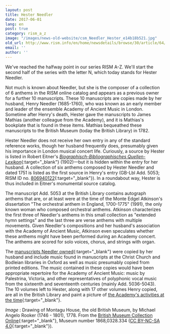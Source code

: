 ```yaml
---
layout: post
title: Hester Needler
date: 2017-06-01
lang: en
post: true
category: rism_a_z
image: "/images/news-old-website/csm_Needler_Hester_e14b18b521.jpg"
old_url: http://www.rism.info/en/home/newsdetails/browse/30/article/64/hester-needler.html
email: ''
author: ''
---
```


We've reached the halfway point in our series RISM A-Z. We'll start the second half of the series with the letter N, which today stands for Hester Needler.

Not much is known about Needler, but she is the composer of a collection of 6 anthems in the RISM online catalog and appears as a previous owner for a further 10 manuscripts. These 10 manuscripts are copies made by her husband, Henry Needler (1685-1760), who was known as an early member and leader of the ensemble Academy of Ancient Music in London. Sometime after Henry's death, Hester gave the manuscripts to James Mathias (another colleague from the Academy), and it is Mathias's bookplate that is found in these items. Mathias bequeathed these manuscripts to the British Museum (today the British Library) in 1782.

Hester Needler does not receive her own entry in any of the standard reference works, though her husband frequently does, presumably given his importance in London musical concert life. Curiously, a source by Hester is listed in Robert Eitner's [_Biographisch-Bibliographisches Quellen-Lexikon_](https://archive.org/stream/bub_gb_vrsUAAAAYAAJ#page/n167/mode/2up){:target="_blank"} (1902)—but it is hidden within the entry for her husband. A collection of six anthems composed by Hester Needler and dated 1751 is listed as the first source in Henry's entry (GB-Lbl Add. 5053; RISM ID no. [806940122](https://opac.rism.info/search?id=806940122){:target="_blank"}). In a roundabout way, Hester is thus included in Eitner's monumental source catalog.

The manuscript Add. 5053 at the British Library contains autograph anthems that are, or at least were at the time of the Monte Edgel Atkinson's dissertation "The orchestral anthem in England, 1700-1775" (1991), the only known woman who composed orchestral anthems. Atkinson characterizes the first three of Needler's anthems in this small collection as "extended hymn settings" and the last three are verse anthems with multiple movements. Given Needler's compositions and her husband's association with the Academy of Ancient Music, Atkinson even speculates whether these anthems might have been performed during an Academy concert. The anthems are scored for solo voices, chorus, and strings with organ.

The [manuscripts Needler owned](https://opac.rism.info/search?View=rism&q=hester+needler&siglum=GB-Lbl){:target="_blank"} were copied by her husband and include music found in manuscripts at the Christ Church and Bodleian libraries in Oxford as well as music presumably copied from printed editions. The music contained in these copies would have been appropriate repertoire for the Academy of Ancient Music: music by Palestrina, Victoria, and other representatives of polyphonic vocal music from the sixteenth and seventeenth centuries (mainly Add. 5036-5043). The 10 volumes left to Hester, along with 17 other volumes Henry copied, are all in the British Library and paint a picture of [the Academy's activities at the time](https://books.google.de/books?id=gxcABQAAQBAJ&lpg=PA4&dq=%22academy%20of%20ancient%20music%22&hl=de&pg=PA21#v=snippet&q=%22a%20colossal%20twenty-seven%20volumes%22&f=false){:target="_blank"}.

_Image_ : Drawing of Montagu House, the old British Museum, by Michael Angelo Rooker (1746 - 1801), 1778. From the [British Museum Collection Online](http://www.britishmuseum.org/research/collection_online/search.aspx){:target="_blank"}, Museum number 1868,0328.334 ([CC BY-NC-SA 4.0](http://creativecommons.org/licenses/by-nc-sa/4.0/){:target="_blank"}).